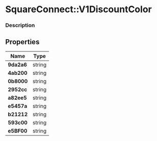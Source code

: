 # SquareConnect::V1DiscountColor

### Description



## Properties
Name | Type
------------ | -------------
**9da2a6** | string
**4ab200** | string
**0b8000** | string
**2952cc** | string
**a82ee5** | string
**e5457a** | string
**b21212** | string
**593c00** | string
**e5BF00** | string


